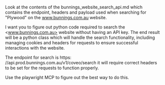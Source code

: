Look at the contents of the bunnings_website_search_api.md which contains the
endpoint, headers and payload used when searching for "Plywood" on the
www.bunnings.com.au website.




I want you to figure out python code required to search the <www.bunnings.com.au>
website without having an API key. The end result will be a python class which
will handle the search functionality, including managing cookies and headers for
requests to ensure successful interactions with the website.

The endpoint for search is https: //api.prod.bunnings.com.au/v1/coveo/search it
will require correct headers to be set for the requests to function properly.

Use the playwright MCP to figure out the best way to do this.
